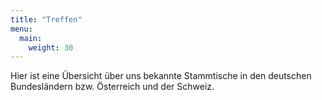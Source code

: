 ```yaml
---
title: "Treffen"
menu:
  main:
    weight: 30
---
```

Hier ist eine Übersicht über uns bekannte Stammtische in den deutschen
Bundesländern bzw. Österreich und der Schweiz.
